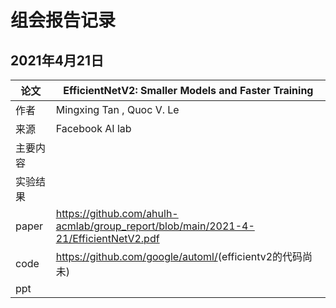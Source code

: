 # 组会报告记录

## 2021年4月21日

| 论文     | EfficientNetV2: Smaller Models and Faster Training           |
| -------- | ------------------------------------------------------------ |
| 作者     | Mingxing Tan , Quoc V. Le                                    |
| 来源     | Facebook AI lab                                              |
| 主要内容 |                                                              |
| 实验结果 |                                                              |
| paper    | <https://github.com/ahulh-acmlab/group_report/blob/main/2021-4-21/EfficientNetV2.pdf> |
| code     | <https://github.com/google/automl/>(efficientv2的代码尚未)   |
| ppt      |                                                              |



